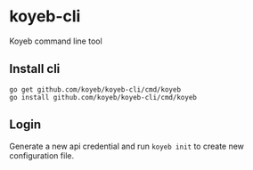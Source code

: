 # koyeb-cli
Koyeb command line tool

## Install cli

```
go get github.com/koyeb/koyeb-cli/cmd/koyeb
go install github.com/koyeb/koyeb-cli/cmd/koyeb
```

## Login

Generate a new api credential and run `koyeb init` to create new configuration file.

